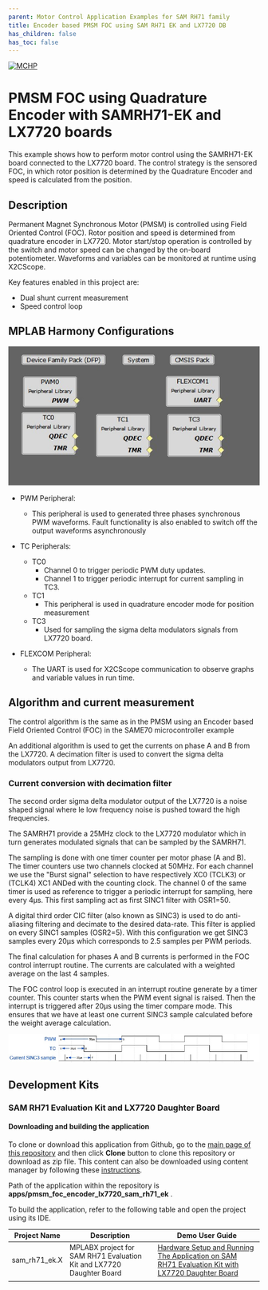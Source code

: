 ```yaml
---
parent: Motor Control Application Examples for SAM RH71 family
title: Encoder based PMSM FOC using SAM RH71 EK and LX7720 DB
has_children: false
has_toc: false
---
```


[![MCHP](https://www.microchip.com/ResourcePackages/Microchip/assets/dist/images/logo.png)](https://www.microchip.com)

# PMSM FOC using Quadrature Encoder with SAMRH71-EK and LX7720 boards

This example shows how to perform motor control using the SAMRH71-EK board connected to the LX7720 board. The control strategy is the sensored FOC, in which rotor position is determined by the Quadrature Encoder and speed is calculated from the position. 

## Description
Permanent Magnet Synchronous Motor (PMSM) is controlled using Field Oriented Control (FOC). Rotor position and speed is determined from quadrature encoder in LX7720. Motor start/stop operation is controlled by the switch and motor speed can be changed by the on-board potentiometer. Waveforms and variables can be monitored at runtime using X2CScope. 

Key features enabled in this project are:

- Dual shunt current measurement
- Speed control loop

## MPLAB Harmony Configurations 
![MHC Project Graph](images/pmsm_foc_encoder_sam_rh71_project_graph.jpg)


* PWM Peripheral:
    * This peripheral is used to generated three phases synchronous PWM waveforms. Fault functionality is also enabled to switch off the output waveforms asynchronously
* TC Peripherals:
    * TC0
        * Channel 0 to trigger periodic PWM duty updates.
        * Channel 1 to trigger periodic interrupt for current sampling in TC3.
    * TC1
        * This peripheral is used in quadrature encoder mode for position measurement
    * TC3
        * Used for sampling the sigma delta modulators signals from LX7720 board.

* FLEXCOM Peripheral:
    * The UART is used for X2CScope communication to observe graphs and variable values in run time.

## Algorithm and current measurement

The control algorithm is the same as in the PMSM using an Encoder based Field Oriented Control (FOC) in the SAME70 microcontroller example

An additional algorithm is used to get the currents on phase A and B from the LX7720. A decimation filter is used to convert the sigma delta modulators output from LX7720.

### Current conversion with decimation filter

The second order sigma delta modulator output of the LX7720 is a noise shaped signal where le low frequency noise is pushed toward the high frequencies.

The SAMRH71 provide a 25MHz clock to the LX7720 modulator which in turn generates modulated signals that can be sampled by the SAMRH71.

The sampling is done with one timer counter per motor phase (A and B). The timer counters use two channels clocked at 50MHz. For each channel we use the "Burst signal" selection to have respectively XC0 (TCLK3) or (TCLK4) XC1 ANDed with the counting clock. The channel 0 of the same timer is used as reference to trigger a periodic interrupt for sampling, here every 4µs. This first sampling act as first SINC1 filter with OSR1=50.

A digital third order CIC filter (also known as SINC3) is used to do anti-aliasing filtering and decimate to the desired data-rate​. This filter is applied on every SINC1 samples (OSR2=5).
With this configuration we get SINC3 samples every 20µs which corresponds to 2.5 samples per PWM periods.

The final calculation for phases A and B currents is performed in the FOC control interrupt routine. The currents are calculated with a weighted average on the last 4 samples.

The FOC control loop is executed in an interrupt routine generate by a timer counter. This counter starts when the PWM event signal is raised. Then the interrupt is triggered after 20µs using the timer compare mode. This ensures that we have at least one current SINC3 sample calculated before the weight average calculation.

![PWM and Current samples diagram](images/pwm_current_sample_diagram.jpg "PWM and Current samples diagram")

## Development Kits

### SAM RH71 Evaluation Kit and LX7720 Daughter Board
#### Downloading and building the application

To clone or download this application from Github, go to the [main page of this repository](https://github.com/Microchip-MPLAB-Harmony/mc_apps_sam_rh71) and then click **Clone** button to clone this repository or download as zip file.
This content can also be downloaded using content manager by following these [instructions](https://github.com/Microchip-MPLAB-Harmony/contentmanager/wiki).

Path of the application within the repository is **apps/pmsm_foc_encoder_lx7720_sam_rh71_ek** .

To build the application, refer to the following table and open the project using its IDE.

| Project Name      | Description                                    | Demo User Guide |
| ----------------- | ---------------------------------------------- | ------------------ | 
| sam_rh71_ek.X | MPLABX project for SAM RH71 Evaluation Kit and LX7720 Daughter Board | [Hardware Setup and Running The Application on SAM RH71 Evaluation Kit  with LX7720 Daughter Board](../docs/sam_rh71_ek_board_lx7720_db.md)
||||
